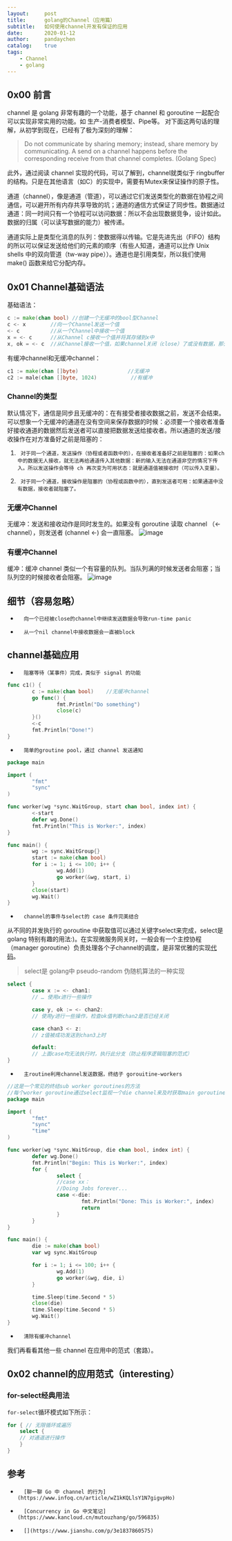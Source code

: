 ```yaml
---
layout:     post
title:      golang的Channel（应用篇）
subtitle:   如何使用channel开发有保证的应用
date:       2020-01-12
author:     pandaychen
catalog:    true
tags:
    - Channel
    - golang
---
```


##  0x00        前言
channel 是 golang 非常有趣的一个功能，基于 channel 和 goroutine 一起配合可以实现非常实用的功能。如 生产-消费者模型、Pipe等。
对下面这两句话的理解，从初学到现在，已经有了极为深刻的理解：

> Do not communicate by sharing memory; instead, share memory by communicating.
> A send on a channel happens before the corresponding receive from that channel completes. (Golang Spec)

此外，通过阅读 channel 实现的代码，可以了解到，channel就类似于 ringbuffer 的结构。只是在其他语言（如C）的实现中，需要有Mutex来保证操作的原子性。

通道（channel），像是通道（管道），可以通过它们发送类型化的数据在协程之间通信，可以避开所有内存共享导致的坑；通道的通信方式保证了同步性。数据通过通道：同一时间只有一个协程可以访问数据：所以不会出现数据竞争，设计如此。数据的归属（可以读写数据的能力）被传递。

通道实际上是类型化消息的队列：使数据得以传输。它是先进先出（FIFO）结构的所以可以保证发送给他们的元素的顺序（有些人知道，通道可以比作 Unix shells 中的双向管道（tw-way pipe））。通道也是引用类型，所以我们使用 make() 函数来给它分配内存。

## 0x01 Channel基础语法
基础语法：
```go
c := make(chan bool) //创建一个无缓冲的bool型Channel
c <- x        //向一个Channel发送一个值
<- c          //从一个Channel中接收一个值
x = <- c      //从Channel c接收一个值并将其存储到x中
x, ok = <- c  //从Channel接收一个值，如果channel关闭（close）了或没有数据，那么ok将被置为false
```

有缓冲channel和无缓冲channel：
```go
c1 := make(chan []byte)                //无缓冲
c2 := male(chan []byte, 1024)           //有缓冲
```

###     Channel的类型
默认情况下，通信是同步且无缓冲的：在有接受者接收数据之前，发送不会结束。可以想象一个无缓冲的通道在没有空间来保存数据的时候：必须要一个接收者准备好接收通道的数据然后发送者可以直接把数据发送给接收者。所以通道的发送/接收操作在对方准备好之前是阻塞的：

1.      对于同一个通道，发送操作（协程或者函数中的），在接收者准备好之前是阻塞的：如果ch中的数据无人接收，就无法再给通道传入其他数据：新的输入无法在通道非空的情况下传入。所以发送操作会等待 ch 再次变为可用状态：就是通道值被接收时（可以传入变量）。

2.      对于同一个通道，接收操作是阻塞的（协程或函数中的），直到发送者可用：如果通道中没有数据，接收者就阻塞了。

###     无缓冲Channel
无缓冲：发送和接收动作是同时发生的。如果没有 goroutine 读取 channel （<- channel），则发送者 (channel <-) 会一直阻塞。
![image]()

###     有缓冲Channel
缓冲：缓冲 channel 类似一个有容量的队列。当队列满的时候发送者会阻塞；当队列空的时候接收者会阻塞。
![image]()

##      细节（容易忽略）

-       向一个已经被close的channel中继续发送数据会导致run-time panic
-       从一个nil channel中接收数据会一直被block


##      channel基础应用
-       阻塞等待（某事件）完成，类似于 signal 的功能

```go
func c1() {
        c := make(chan bool)    //无缓冲channel
        go func() {
                fmt.Println("Do something")
                close(c)
        }()
        <-c
        fmt.Println("Done!")
}
```

-       简单的groutine pool，通过 channel 发送通知

```go
package main

import (
        "fmt"
        "sync"
)

func worker(wg *sync.WaitGroup, start chan bool, index int) {
        <-start
        defer wg.Done()
        fmt.Println("This is Worker:", index)
}

func main() {
        wg := sync.WaitGroup{}
        start := make(chan bool)
        for i := 1; i <= 100; i++ {
                wg.Add(1)
                go worker(&wg, start, i)
        }
        close(start)
        wg.Wait()
}
```

-       channel的事件与select的 case 条件完美结合
从不同的并发执行的 goroutine 中获取值可以通过关键字select来完成，select是 golang 特别有趣的用法:)。在实现微服务网关时，一般会有一个主控协程（manager goroutine）负责处理各个子channel的调度，是非常优雅的实现[代码](https://github.com/pandaychen/gobetween/blob/master/src/server/scheduler/scheduler.go#L117)。

> select是 golang中 pseudo-random 伪随机算法的一种实现

```go
select {
        case x := <- chan1:
        // … 使用x进行一些操作

        case y, ok := <- chan2:
        // 使用y进行一些操作，检查ok值判断chan2是否已经关闭

        case chan3 <- z:
        // z值被成功发送到chan3上时

        default:
        // 上面case均无法执行时，执行此分支（防止程序逻辑阻塞的范式）
}
```

-       主routine利用channel发送数据，终结子 gorouitine-workers

```GO
//这是一个常见的终结sub worker goroutines的方法
//每个worker goroutine通过select监视一个die channel来及时获取main goroutine的退出通知
package main

import (
        "fmt"
        "sync"
        "time"
)

func worker(wg *sync.WaitGroup, die chan bool, index int) {
        defer wg.Done()
        fmt.Println("Begin: This is Worker:", index)
        for {
                select {
                //case xx：
                //Doing Jobs forever...
                case <-die:
                        fmt.Println("Done: This is Worker:", index)
                        return
                }
        }
}

func main() {
        die := make(chan bool)
        var wg sync.WaitGroup

        for i := 1; i <= 100; i++ {
                wg.Add(1)
                go worker(&wg, die, i)
        }

        time.Sleep(time.Second * 5)
        close(die)
        time.Sleep(time.Second * 5)
        wg.Wait()
}
```

-       清除有缓冲channel


我们再看看其他一些 channel 在应用中的范式（套路）。

##      0x02 channel的应用范式（interesting）

###     for-select经典用法
`for-select`循环模式如下所示：
```go
for { // 无限循环或遍历
    select {
    // 对通道进行操作
    }
}
```

###     



##  参考
-       [聊一聊 Go 中 channel 的行为](https://www.infoq.cn/article/wZ1kKQLlsY1N7gigvpHo)
-       [Concurrency in Go 中文笔记](https://www.kancloud.cn/mutouzhang/go/596835)
-       [](https://www.jianshu.com/p/3e1837860575)